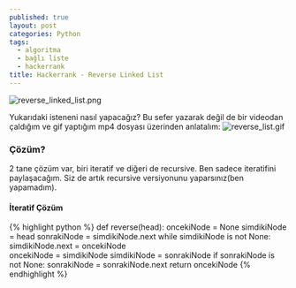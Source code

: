 ```yaml
---
published: true
layout: post
categories: Python
tags:
  - algoritma
  - bağlı liste
  - hackerrank
title: Hackerrank - Reverse Linked List
---
```

![reverse_linked_list.png]({{site.baseurl}}/images/linked_list/reverse_linked_list.png)

Yukarıdaki isteneni nasıl yapacağız? Bu sefer yazarak değil de bir videodan çaldığım ve gif yaptığım mp4 dosyası üzerinden anlatalım:
![reverse_list.gif]({{site.baseurl}}/images/linked_list/reverse_list.gif)

### Çözüm?

2 tane çözüm var, biri iteratif ve diğeri de recursive. Ben sadece iteratifini paylaşacağım. Siz de artık recursive versiyonunu yaparsınız(ben yapamadım).

#### İteratif Çözüm

{% highlight python %}
def reverse(head):
       oncekiNode = None
       simdikiNode = head
       sonrakiNode = simdikiNode.next
       while simdikiNode is not None:
           simdikiNode.next = oncekiNode       
           oncekiNode = simdikiNode
           simdikiNode = sonrakiNode
           if sonrakiNode is not None:
               sonrakiNode = sonrakiNode.next
       return oncekiNode
{% endhighlight %}
